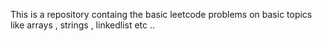 This is a repository containg the basic leetcode problems on basic topics like arrays , strings , linkedlist etc ..
